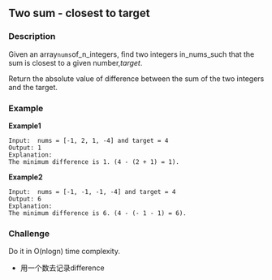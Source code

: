 ## Two sum - closest to target

### Description

Given an array`nums`of_n_integers, find two integers in_nums_such that the sum is closest to a given number,_target_.

Return the absolute value of difference between the sum of the two integers and the target.

### Example

**Example1**

```
Input:  nums = [-1, 2, 1, -4] and target = 4
Output: 1
Explanation:
The minimum difference is 1. (4 - (2 + 1) = 1).

```

**Example2**

```
Input:  nums = [-1, -1, -1, -4] and target = 4
Output: 6
Explanation:
The minimum difference is 6. (4 - (- 1 - 1) = 6).

```

### Challenge

Do it in O\(nlogn\) time complexity.





* 用一个数去记录difference



